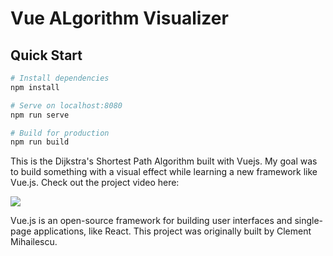# Vue ALgorithm Visualizer



## Quick Start

```bash
# Install dependencies
npm install

# Serve on localhost:8080
npm run serve

# Build for production
npm run build
```


This is the Dijkstra's Shortest Path Algorithm built with Vuejs.
My goal was to build something with a visual effect while learning  a new framework like Vue.js.
Check out the project video here:

![]('./src/assets/Dijkstra.gif')

Vue.js is an open-source framework for building user interfaces and single-page applications, like React.
This project was originally built by Clement Mihailescu.




